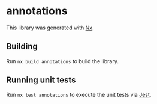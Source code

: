 # annotations

This library was generated with [Nx](https://nx.dev).

## Building

Run `nx build annotations` to build the library.

## Running unit tests

Run `nx test annotations` to execute the unit tests via [Jest](https://jestjs.io).
